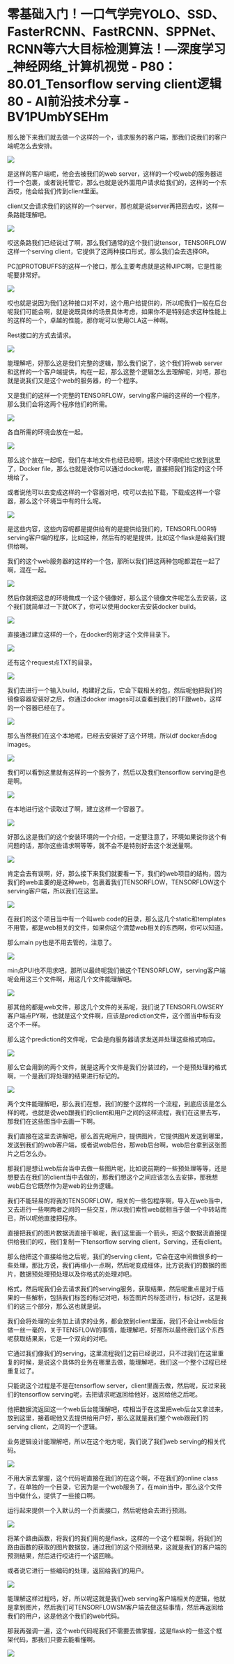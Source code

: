 # 零基础入门！一口气学完YOLO、SSD、FasterRCNN、FastRCNN、SPPNet、RCNN等六大目标检测算法！—深度学习_神经网络_计算机视觉 - P80：80.01_Tensorflow serving client逻辑80 - AI前沿技术分享 - BV1PUmbYSEHm

那么接下来我们就去做一个这样的一个，请求服务的客户端，那我们说我们的客户端呢怎么去安排。

![](img/4e747b19ef4c94d560fa328895ca3a38_1.png)

是这样的客户端呢，他会去被我们的web server，这样的一个哎web的服务器进行一个包裹，或者说托管它，那么也就是说外面用户请求给我们的，这样的一个东西哎，他会给我们传到client里面。

client又会请求我们的这样的一个server，那也就是说server再把回去哎，这样一条路能理解吧。



![](img/4e747b19ef4c94d560fa328895ca3a38_3.png)

哎这条路我们已经说过了啊，那么我们通常的这个我们说tensor，TENSORFLOW这样一个serving client，它提供了这两种接口形式，那么我们会去选择GR。

PC加PROTOBUFFS的这样一个接口，那么主要考虑就是这种JIPC啊，它是性能呢要非常好。

![](img/4e747b19ef4c94d560fa328895ca3a38_5.png)

哎也就是说因为我们这种接口对不对，这个用户给提供的，所以呢我们一般在后台呢我们可能会啊，就是说既具体的场景具体考虑，如果你不是特别追求这种性能上的这样的一个，卓越的性能，那你呢可以使用CLA这一种啊。

Rest接口的方式去请求。

![](img/4e747b19ef4c94d560fa328895ca3a38_7.png)

能理解吧，好那么这是我们完整的逻辑，那么我们说了，这个我们将web server和这样的一个客户端提供，构在一起，那么这整个逻辑怎么去理解呢，对吧，那也就是说我们又是这个web的服务器，的一个程序。

又是我们的这样一个完整的TENSORFLOW，serving客户端的这样的一个程序，那么我们会将这两个程序他们的所需。



![](img/4e747b19ef4c94d560fa328895ca3a38_9.png)

各自所需的环境会放在一起。

![](img/4e747b19ef4c94d560fa328895ca3a38_11.png)

那么这个放在一起呢，我们在本地文件也经已经啊，把这个环境呢给它放到这里了，Docker file，那么也就是说你可以通过docker呢，直接把我们指定的这个环境给了。

或者说他可以去变成这样的一个容器对吧，哎可以去拉下载，下载成这样一个容器，那么这个环境当中有的什么呢。



![](img/4e747b19ef4c94d560fa328895ca3a38_13.png)

是这些内容，这些内容呢都是提供给有的是提供给我们的，TENSORFLOOR特serving客户端的程序，比如这种，然后有的呢是提供，比如这个flask是给我们提供给啊。

我们的这个web服务器的这样的一个包，那所以我们把这两种包呢都混在一起了啊，混在一起。

![](img/4e747b19ef4c94d560fa328895ca3a38_15.png)

然后你就把这总的环境做成一个这个镜像好，那么这个镜像文件呢怎么去安装，这个我们就简单过一下就OK了，你可以使用docker去安装docker build。



![](img/4e747b19ef4c94d560fa328895ca3a38_17.png)

直接通过建立这样的一个，在docker的刚才这个文件目录下。

![](img/4e747b19ef4c94d560fa328895ca3a38_19.png)

还有这个request点TXT的目录。

![](img/4e747b19ef4c94d560fa328895ca3a38_21.png)

我们去进行一个输入build，构建好之后，它会下载相关的包，然后呢他把我们的镜像容器安装好之后，你通过docker images可以查看到我们的TF跟web，这样的一个容器已经在了。



![](img/4e747b19ef4c94d560fa328895ca3a38_23.png)

那么当然我们在这个本地呢，已经去安装好了这个环境，所以df docker点dog images。

![](img/4e747b19ef4c94d560fa328895ca3a38_25.png)

我们可以看到这里就有这样的一个服务了，然后以及我们tensorflow serving是也是啊。

![](img/4e747b19ef4c94d560fa328895ca3a38_27.png)

在本地进行这个读取过了啊，建立这样一个容器了。

![](img/4e747b19ef4c94d560fa328895ca3a38_29.png)

好那么这是我们的这个安装环境的一个介绍，一定要注意了，环境如果说你这个有问题的话，那你这些请求啊等等，就不会不是特别好去这个发送量啊。



![](img/4e747b19ef4c94d560fa328895ca3a38_31.png)

肯定会去有误啊，好，那么接下来我们就要看一下，我们的web项目的结构，因为我们的web主要的是这种web，包裹着我们TENSORFLOW，TENSORFLOW这个serving客户端，所以我们在这里。



![](img/4e747b19ef4c94d560fa328895ca3a38_33.png)

在我们的这个项目当中有一个叫web code的目录，那么这几个static和templates不用管，都是web相关的文件，如果你这个清楚web相关的东西啊，你可以知道。

那么main py也是不用去管的，注意了。

![](img/4e747b19ef4c94d560fa328895ca3a38_35.png)

min点PUI也不用求吧，那所以最终呢我们做这个TENSORFLOW，serving客户端呢会用这三个文件啊，用这几个文件能理解吧。



![](img/4e747b19ef4c94d560fa328895ca3a38_37.png)

那其他的都是web文件，那这几个文件的关系呢，我们说了TENSORFLOWSERY客户端点PY啊，也就是这个文件啊，应该是prediction文件，这个图当中标有没这个不一样。

那么这个prediction的文件呢，它会是向服务器请求发送并处理这些格式响应。

![](img/4e747b19ef4c94d560fa328895ca3a38_39.png)

那么它会用到的两个文件，就是这两个文件是我们分装过的，一个是预处理的格式啊，一个是我们将处理的结果进行标记的。



![](img/4e747b19ef4c94d560fa328895ca3a38_41.png)

两个文件能理解吧，那么我们在想，我们的整个这样的一个流程，到底应该是怎么样的呢，也就是说web跟我们的client和用户之间的这样流程，我们在这里去写，那我们在这些图当中去画一下啊。

我们直接在这里去讲解吧，那么首先呢用户，提供图片，它提供图片发送到哪里，发送到我们的web客户端，或者说web后台，那web后台啊，web后台拿到这张图片之后怎么办。

那我们是想让web后台当中去做一些图片呢，比如说前期的一些预处理等等，还是想要去在我们的client当中去做的，那我们想这个之间应该怎么去安排，那我想web后台它既然作为是web的业务逻辑。

我们不能轻易的将我的TENSORFLOW，相关的一些包程序啊，导入在web当中，又去进行一些啊两者之间的一些交互，所以我们索性web就相当于做一个中转站而已，所以呢他直接把程序。

直接把我们的图片数据流直接干嘛呢，我们这里画一个箭头，把这个数据流直接提供给我们的哎，我们复制一下tensorflow serving client，Serving，还有client。

那么他把这个直接给他之后呢，我们的serving client，它会在这中间做很多的一些处理，那比方说，我们再缩小一点啊，然后呢变成细体，比方说我们的数据的图片，数据预处理预处理以及你格式的处理对吧。

格式，然后呢我们会去请求我们的serving服务，获取结果，然后呢重点是对于结果的一些解析，包括我们标签的标记对吧，标签图片的标签进行，标记好，这是我们的这三个部分，那么这也就是说。

我们会将处理的业务加上请求的业务，都会放到client里面，我们不会让web后台做一丝一毫的，关于TENSFLOW的事情，能理解吧，好那所以最终我们这个东西呢获取结果来，它是一个双向的对吧。

它通过我们像我们的serving，这里流程我们之前已经说过，只不过我们在这里重复的时候，是说这个具体的业务在哪里去做，能理解吧，我们这一个整个过程已经重复过了。

只能说这个过程是不是在tensorflow server，client里面去做，然后呢，反过来我们的tensorflow serving呢，去把请求呢返回给他好，返回给他之后呢。

他把数据流返回这一个web后台能理解吧，哎相当于在这里把web后台又拿过来，放到这里，接着呢他又去提供给用户好，那么这就是我们整个web跟我们的serving client，之间的一个逻辑。

业务逻辑设计能理解吧，所以在这个地方呢，我们说了我们web serving的相关代码。

![](img/4e747b19ef4c94d560fa328895ca3a38_43.png)

不用大家去掌握，这个代码呢直接在我们的在这个啊，不在我们的online class了，在单独的一个目录，它因为是一个web服务了，在main当中，那么这个文件当中做什么，提供了一些接口啊。

运行起来提供一个入默认的一个页面接口，然后呢他会去进行预测。

![](img/4e747b19ef4c94d560fa328895ca3a38_45.png)

将某个路由函数，将我们的我们用的是flask，这样的一个这个框架啊，将我们的路由函数的获取的图片数据放，通过我们的这个预测结果，这就是我们的客户端的预测结果，然后进行哎进行一个返回嘛。

或者说它进行一些编码的处理，返回给我们的用户。

![](img/4e747b19ef4c94d560fa328895ca3a38_47.png)

能理解这样过程吗，好，所以呢这就是我们web serving客户端相关的逻辑，他就是拿到图片，然后我们可TENSORFLOWSM客户端去做这些事情，然后再返回给我们的用户，这是他这个我们的web代码。

那我再强调一遍，这个web代码呢我们不需要去做掌握，这是flask的一些这个框架代码，那我们只要去能看懂啊。



![](img/4e747b19ef4c94d560fa328895ca3a38_49.png)